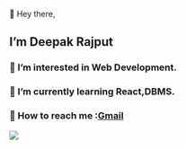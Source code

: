 👋 Hey there,
## I’m **Deepak Rajput**
### 👀 I’m interested in Web Development.
### 🌱 I’m currently learning React,DBMS.
### 💌 How to reach me :[Gmail](mailto:deepak.bcas.du@gmail.com)

![](https://komarev.com/ghpvc/?username=ideepakrajput&color=blueviolet)
